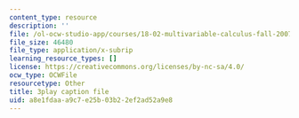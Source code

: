 ```yaml
---
content_type: resource
description: ''
file: /ol-ocw-studio-app/courses/18-02-multivariable-calculus-fall-2007/a8e1fdaaa9c7e25b03b22ef2ad52a9e8_57jzPlxf4fk.srt
file_size: 46480
file_type: application/x-subrip
learning_resource_types: []
license: https://creativecommons.org/licenses/by-nc-sa/4.0/
ocw_type: OCWFile
resourcetype: Other
title: 3play caption file
uid: a8e1fdaa-a9c7-e25b-03b2-2ef2ad52a9e8
---
```

